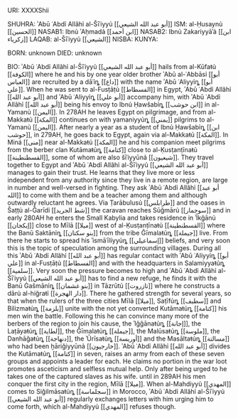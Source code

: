URI: XXXXShii

SHUHRA: ʾAbū ʿAbdỉ Allãhỉ al-Šīʿiyyủ [[أبو عبد الله الشيعي]]
ISM: al-Ḥusaynủ [[الحسين]]
NASAB1: Ibnủ ʾAḥmadả [[ابن أحمد]]
NASAB2: Ibnủ Zakariyyāʾả [[ابن زكرياء]]
LAQAB: al-Šīʿiyyủ [[الشيعي]]
NISBA: 
KUNYA: 

BORN: unknown
DIED: unknown

BIO: ʾAbū ʿAbdỉ Allãhỉ al-Šīʿiyyủ [[أبو عبد الله الشيعي]] hails from al-Kūfaŧủ [[الكوفة]] where he and his by one year older brother ʾAbū al-ʿAbbāsỉ [[أبو العباس]] are recruited by a dāʿỉȵ [[داع]] with the name ʾAbū ʿAliyyỉȵ [[أبو علي]]. When he was sent to al-Fusṭāṭủ [[الفسطاط]] in Egypt, ʾAbū ʿAbdỉ Allãhỉ [[أبو عبد الله]] and ʾAbū ʿAliyyỉȵ [[أبو علي]] accompany him, with ʾAbū ʿAbdỉ Allãhỉ [[أبو عبد الله]] being his envoy to Ibnủ Ḥawšabỉȵ [[ابن حوشب]] in al-Yamanủ [[اليمن]]. In 278AH he leaves Egypt on pilgrimage, and from al-Makkaŧủ [[المكة]] continues on with yamaniyyủȵ [[يمني]] pilgrims to al-Yamanủ [[اليمن]]. After nearly a year as a student of Ibnủ Ḥawšabỉȵ [[ابن حوشب]], in 279AH, he goes back to Egypt, again via al-Makkaŧủ [[المكة]]. In Miná [[منى]] near al-Makkaŧủ [[المكة]] he and his companion meet pilgrims from the berber clan Kutāmaŧủȵ [[كتامة]] close to al-Ḳusṭanṭīnaŧủ [[القسطنطينة]], some of whom are also šīʿiyyūnả [[شيعيون]]. They travel together to Egypt and ʾAbū ʿAbdỉ Allãhỉ al-Šīʿiyyủ [[أبو عبد الله الشيعي]] manages to gain their trust. He learns that they live more or less independent from any authority since they live in a remote region, are large in number and well-versed in fighting. They ask ʾAbū ʿAbdỉ Allãhỉ [[أبو عبد الله]] to come with them and be a teacher among them and although outwardly reluctant he agrees. Via Ṭarābulusủ [[طرابلس]] and the oases in Šaṭṭủ al-Ǧarīdỉ [[شط الجريد]] the caravan reaches Sūǧmārủ [[سوجمار]] and in early 280AH he enters the Small Kabylia and takes residence in ʾĪkǧānủ [[إيكجان]] close to Mīlā [[ميلا]] west of al-Ḳusṭanṭīnaŧủ [[القسطنطينة]] where the Banū Saktānỉȵ [[بنو سكتان]] from the tribe Ǧīmalaŧủȵ [[جيملة]] live. From there he starts to spread his ʾismāʿīliyyủȵ [[إسماعيلي]] beliefs, and very soon this is the topic of speculation among the surrounding villages. During all this ʾAbū ʿAbdỉ Allãhỉ [[أبو عبد الله]] has regular contact with ʾAbū ʿAliyyỉȵ [[أبو علي]] in al-Fusṭāṭủ [[الفسطاط]] and with the headquarters in Salamiyyaŧủȵ [[سلمية]]. Very soon the pressure becomes to high and ʾAbū ʿAbdỉ Allãhỉ al-Šīʿiyyủ [[أبو عبد الله الشيعي]] has to find a new refuge, he finds it with the Banū Ġašmānỉȵ [[بنو غشمان]] in Tāzrūtủ [[تازروت]] where he constructs a dārủ al-hiǧraŧỉ [[دار الهجرة]]. There he gathered strength for several years, so that when the rulers of the three cities Mīlā [[ميلا]], Saṭīfủȵ [[سطيف]] and Bilizmaŧủȵ [[بلزمة]] unite with the not yet converted Kutāmaŧủȵ [[كتامة]] his men win the battle. Following this he can convince many more of the berbers of the region to join his cause, the ʾIǧǧānaŧủȵ [[إجانة]], the Laṭāyaŧủȵ [[لطاية]], the Ǧīmalaŧủȵ [[جيملة]], the Malūsaŧủȵ [[ملوسة]], the Danhāǧaŧủȵ [[دنهاجة]], the ʾŪrīsaŧủȵ [[أوريسة]] and the Masāltaŧủȵ [[مسالتة]] who had been ḫāriǧiyyūnả [[خارجيون]]. ʾAbū ʿAbdỉ Allãhỉ [[أبو عبد الله]] divides the Kutāmaŧủȵ [[كتامة]] in seven, raises an army from each of these seven groups and appoints a leader for each. He claims no portion in the war loot promotes asceticism and selfless mutual help. Only after being urged to he takes one of the captured slaves as his wife.
until in 289AH his men conquer the first city in the region, Mīlā [[ميلا]]. When al-Mahdiyyủ [[المهدي]] comes to Siǧilmāsaŧủȵ [[سجلماسة]] in Morocco, ʾAbū ʿAbdỉ Allãhỉ al-Šīʿiyyủ [[أبو عبد الله الشيعي]] regularly exchanges letters with him urging him to come forth, which al-Mahdiyyủ [[المهدي]] refuses though.
